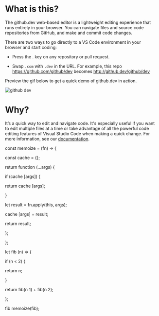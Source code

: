 # What is this?

The github.dev web-based editor is a lightweight editing experience that runs entirely in your browser. You can navigate files and source code repositories from GitHub, and make and commit code changes.

There are two ways to go directly to a VS Code environment in your browser and start coding:

* Press the . key on any repository or pull request.

* Swap `.com` with `.dev` in the URL. For example, this repo <https://github.com/github/dev> becomes <http://github.dev/github/dev>

Preview the gif below to get a quick demo of github.dev in action.

![github dev](https://user-images.githubusercontent.com/856858/130119109-4769f2d7-9027-4bc4-a38c-10f297499e8f.gif)

# Why?

It’s a quick way to edit and navigate code. It's especially useful if you want to edit multiple files at a time or take advantage of all the powerful code editing features of Visual Studio Code when making a quick change. For more information, see our [documentation](https://github.co/codespaces-editor-help).

const memoize = (fn) => {

const cache = {};

return function (...args) {

if (cache [args]) {

return cache [args];

}

let result = fn.apply(this, args);

cache [args] = result;

return result;

};

};

let fib (n) => {

if (n < 2)
{

return n;

}

return fib(n 1) + fib(n 2);

};

fib memoize(fib);
